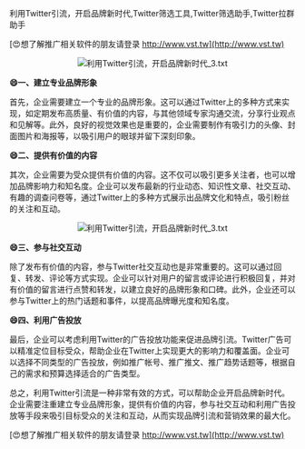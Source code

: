 利用Twitter引流，开启品牌新时代,Twitter筛选工具,Twitter筛选助手,Twitter拉群助手

[😍想了解推广相关软件的朋友请登录 http://www.vst.tw](http://www.vst.tw)

 <center><img src="https://vst.tw/MP4/tuiguang/png/8.png" alt="利用Twitter引流，开启品牌新时代_3.txt"></center>

**😄一、建立专业品牌形象**

首先，企业需要建立一个专业的品牌形象。这可以通过Twitter上的多种方式来实现，如定期发布高质量、有价值的内容，与其他领域专家沟通交流，分享行业观点和见解等。此外，良好的视觉效果也是重要的，企业需要制作有吸引力的头像、封面图片和海报等，以吸引用户的眼球并留下深刻印象。

**😄二、提供有价值的内容**

其次，企业需要为受众提供有价值的内容。这不仅可以吸引更多关注者，也可以增加品牌影响力和知名度。企业可以发布最新的行业动态、知识性文章、社交互动、有趣的调查问卷等，通过Twitter上的多种方式展示出品牌文化和特点，吸引粉丝的关注和互动。

 <center><img src="https://vst.tw/MP4/tuiguang/png/8.png" alt="利用Twitter引流，开启品牌新时代_3.txt"></center>

**😄三、参与社交互动**

除了发布有价值的内容，参与Twitter社交互动也是非常重要的。这可以通过回复、转发、评论等方式实现。企业可以针对用户的留言或评论进行积极回复，并对有价值的留言进行点赞和转发，以建立良好的品牌形象和口碑。此外，企业还可以参与Twitter上的热门话题和事件，以提高品牌曝光度和知名度。

**😄四、利用广告投放**

最后，企业可以考虑利用Twitter的广告投放功能来促进品牌引流。Twitter广告可以精准定位目标受众，帮助企业在Twitter上实现更大的影响力和覆盖面。企业可以选择不同类型的广告投放，例如推广帐号、推广推文、推广趋势话题等，根据自己的需求和预算选择适合的广告类型。

总之，利用Twitter引流是一种非常有效的方式，可以帮助企业开启品牌新时代。企业需要注重建立专业品牌形象，提供有价值的内容，参与社交互动和利用广告投放等手段来吸引目标受众的关注和互动，从而实现品牌引流和营销效果的最大化。

[😍想了解推广相关软件的朋友请登录 http://www.vst.tw](http://www.vst.tw)



